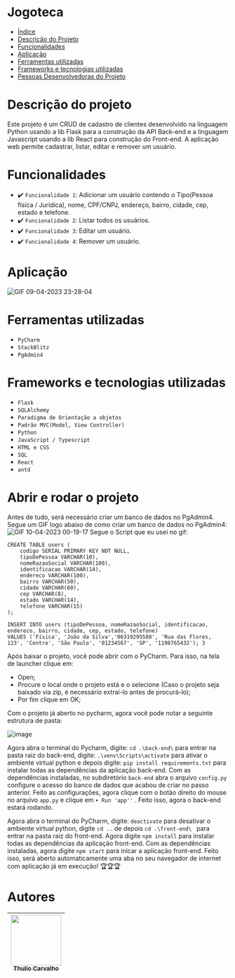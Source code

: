 # Jogoteca

* [Índice](#índice)
* [Descrição do Projeto](#descrição-do-projeto)
* [Funcionalidades](#funcionalidades)
* [Aplicação](#aplicação)
* [Ferramentas utilizadas](#ferramentas-utilizadas)
* [Frameworks e tecnologias utilizadas](#frameworks-e-tecnologias-utilizadas)
* [Pessoas Desenvolvedoras do Projeto](#pessoas-desenvolvedoras)

# Descrição do projeto
Este projeto é um CRUD de cadastro de clientes desenvolvido na linguagem Python usando a lib Flask para a construção da API Back-end 
e a linguagem Javascript usando a lib React para construção do Front-end. A aplicação web permite cadastrar, listar, editar e remover um usuário. 

# Funcionalidades
 - ✔️ `Funcionalidade 1`: Adicionar um usuário contendo o Tipo(Pessoa física / Jurídica), nome, CPF/CNPJ, endereço, bairro, cidade, cep, estado e telefone.
 - ✔️ `Funcionalidade 2`: Listar todos os usuários.
 - ✔️ `Funcionalidade 3`: Editar um usuário.
 - ✔️ `Funcionalidade 4`: Remover um usuário.
 
# Aplicação

![GIF 09-04-2023 23-28-04](https://user-images.githubusercontent.com/48070981/230814212-969d0be4-6cef-409e-96d8-482c4156d5ad.gif)
# Ferramentas utilizadas
- `PyCharm`
- `StackBlitz`
- `PgAdmin4`

# Frameworks e tecnologias utilizadas
- `Flask`
- `SQLAlchemy`
- `Paradigma de Orientação a objetos`
- `Padrão MVC(Model, View Controller)`
- `Python`
- `JavaScript / Typescript`
- `HTML e CSS`
- `SQL`
- `React`
- `antd`

# Abrir e rodar o projeto
Antes de tudo, será necessário criar um banco de dados no PgAdmin4. Segue um GIF logo abaixo de como criar um banco de dados no PgAdmin4:
![GIF 10-04-2023 00-19-17](https://user-images.githubusercontent.com/48070981/230819590-4eb64269-8720-4681-a589-adc499fa0529.gif)
Segue o Script que eu usei no gif:
```
CREATE TABLE users (
    codigo SERIAL PRIMARY KEY NOT NULL,
    tipoDePessoa VARCHAR(10),
    nomeRazaoSocial VARCHAR(100),
    identificacao VARCHAR(14),
    endereco VARCHAR(100),
    bairro VARCHAR(50),
    cidade VARCHAR(60),
    cep VARCHAR(8),
    estado VARCHAR(14),
    telefone VARCHAR(15)
);

INSERT INTO users (tipoDePessoa, nomeRazaoSocial, identificacao, endereco, bairro, cidade, cep, estado, telefone)
VALUES ('Física', 'João da Silva','06319295588', 'Rua das Flores, 123', 'Centro', 'São Paulo', '01234567', 'SP', '1198765432'); 3
```
Após baixar o projeto, você pode abrir com o PyCharm. Para isso, na tela de launcher clique em:

- Open;
- Procure o local onde o projeto está e o selecione (Caso o projeto seja baixado via zip, é necessário extraí-lo antes de procurá-lo);
- Por fim clique em OK;

Com o projeto já aberto no pycharm, agora você pode notar a seguinte estrutura de pasta:

![image](https://user-images.githubusercontent.com/48070981/230822678-9ea93bf5-0f08-4555-90c0-634a8f9f2207.png)

Agora abra o terminal do Pycharm, digite: ```cd .\back-end\``` para entrar na pasta raiz do back-end, digite: ```.\venv\Scripts\activate``` para ativar o ambiente virtual python e depois digite: ```pip install requirements.txt``` para instalar todas as dependências da aplicação back-end. Com as dependências instaladas, no subdiretório ```back-end``` abra o arquivo ```config.py``` configure o acesso do banco de dados que acabou de criar no passo anterior. Feito as configurações, agora clique com o botão direito do mouse no arquivo ```app.py``` e clique em ```➤ Run 'app''``` . Feito isso, agora o back-end estará rodando.

Agora abra o terminal do PyCharm, digite: ```deactivate``` para desativar o ambiente virtual python, digite ```cd ..``` de depois ```cd .\front-end\ ``` para entrar na pasta raiz do front-end. Agora digite ```npm install``` para instalar todas as dependências da aplicação front-end. Com as dependências instaladas, agora digite ```npm start``` para inicar a aplicação front-end. Feito isso, será aberto automaticamente uma aba no seu navegador de internet com aplicação já em execução! 🏆🏆🏆


# Autores

| [<img src="https://avatars.githubusercontent.com/u/48070981?s=400&v=4" width=115><br><sub>Thulio Carvalho</sub>](https://github.com/Thulio-FM-Carvalho) |  
| :---: |

